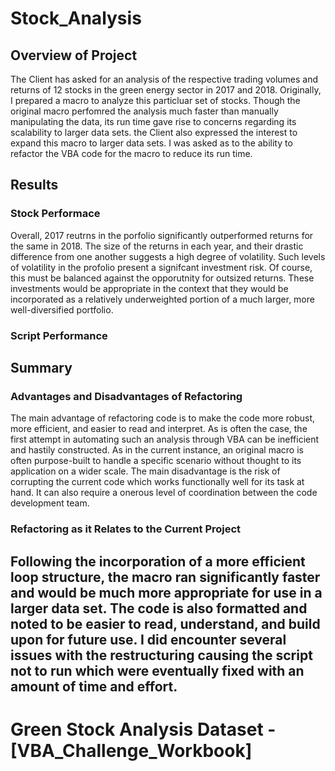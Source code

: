# Stock_Analysis

## Overview of Project
The Client has asked for an analysis of the respective trading volumes and returns of 12 stocks in the green energy sector in 2017 and 2018. Originally, I prepared a macro to analyze this particluar set of stocks.  Though the original macro perfomred the analysis much faster than manually manipulating the data, its run time gave rise to concerns regarding its scalability to larger data sets. the Client also expressed the interest to expand this macro to larger data sets. I was asked as to the ability to refactor the VBA code for the macro to reduce its run time. 

## Results
### Stock Performace
Overall, 2017 reutrns in the porfolio significantly outperformed returns for the same in 2018. The size of the returns in each year, and their drastic difference from one another suggests a high degree of volatility.  Such levels of volatility in the profolio present a signifcant investment risk. Of course, this must be balanced against the opporutnity for outsized returns. These investments would be appropriate in the context that they would be incorporated as a relatively underweighted portion of a much larger, more well-diversified portfolio. 

### Script Performance


## Summary
### Advantages and Disadvantages of Refactoring
The main advantage of refactoring code is to make the code more robust, more efficient, and easier to read and interpret. As is often the case, the first attempt in automating such an analysis through VBA can be inefficient and hastily constructed. As in the current instance, an original macro is often purpose-built to handle a specific scenario without thought to its application on a wider scale. The main disadvantage is the risk of corrupting the current code which works functionally well for its task at hand. It can also require a onerous level of coordination between the code development team. 

### Refactoring as it Relates to the Current Project
Following the incorporation of a more efficient loop structure, the macro ran significantly faster and would be much more appropriate for use in a larger data set. The code is also formatted and noted to be easier to read, understand, and build upon for future use. I did encounter several issues with the restructuring causing the script not to run which were eventually fixed with an amount of time and effort. 
---
# Green Stock Analysis Dataset - [VBA_Challenge_Workbook]

